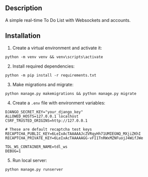 ## Description
A simple real-time To Do List with Websockets and accounts.


## Installation
1. Create a virtual environment and activate it:
```
python -m venv venv && venv\scripts\activate
```
2. Install required dependencies:
```
python -m pip install -r requirements.txt
```
3. Make migrations and migrate:
```
python manage.py makemigrations && python manage.py migrate
```
4. Create a `.env` file with environment variables:
```
DJANGO_SECRET_KEY="your_django_key"
ALLOWED_HOSTS=127.0.0.1 localhost
CSRF_TRUSTED_ORIGINS=http://127.0.0.1

# These are default recaptcha test keys
RECAPTCHA_PUBLIC_KEY=6LeIxAcTAAAAAJcZVRqyHh71UMIEGNQ_MXjiZKhI
RECAPTCHA_PRIVATE_KEY=6LeIxAcTAAAAAGG-vFI1TnRWxMZNFuojJ4WifJWe

TDL_WS_CONTAINER_NAME=tdl_ws
DEBUG=1
```
5. Run local server:
```
python manage.py runserver
```